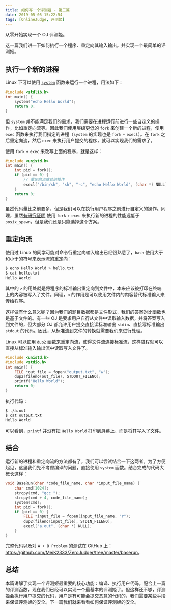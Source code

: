 ```yaml
---
title: 如何写一个评测姬 - 第三篇
date: 2019-05-05 15:22:54
tags: [OnlineJudge, 评测姬]
---
```


从零开始实现一个 OJ 评测姬。

<!--more-->

这一篇我们讲一下如何执行一个程序、重定向其输入输出。并实现一个最简单的评测姬。

## 执行一个新的进程

Linux 下可以使用 [`system`](http://man7.org/linux/man-pages/man3/system.3.html) 函数来运行一个进程，用法如下：

```c
#include <stdlib.h>
int main() {
    system("echo Hello World");
    return 0;
}
```

但 `system` 并不能满足我们的需求，我们需要在进程运行前进行一些自定义的操作，比如重定向流等。因此我们使用层级更低的 `fork` 来创建一个新的进程，使用 `exec` 函数来执行我们指定的进程（`system` 的实现也是 `fork` + `execl`）。在 `fork` 之后重定向流，然后 `exec` 来执行用户提交的程序，就可以实现我们的需求了。

使用 `fork` + `exec` 来改写上面的程序，就是这样：

```c
#include <unistd.h>
int main() {
    int pid = fork();
    if (pid == 0) {
        // 重定向流或其他操作
        execl("/bin/sh", "sh", "-c", "echo Hello World", (char *) NULL);
    }
    return 0;
}
```

虽然代码量比之前要多，但是我们可以在执行用户程序之前进行自定义的操作。同理，虽然[有研究证明](https://www.microsoft.com/en-us/research/publication/a-fork-in-the-road/) 使用 `fork` + `exec` 来执行新的进程的性能远低于 `posix_spawn`，但是我们还是只能选择这个方案。

## 重定向流

使用过 Linux 的同学可能对命令行重定向输入输出已经很熟悉了，`bash` 使用大于和小于的符号来表示流的重定向：

```bash
$ echo Hello World > hello.txt
$ cat hello.txt
Hello World
```

其中的 `>` 的用处就是将程序的标准输出重定向到文件中，本来应该被打印在终端上的内容被写入了文件。同理，`<` 的作用是可以使用文件内的内容替代标准输入来传给程序。

这样做有什么意义呢？因为我们的题目数据都是文件形式，我们的答案对比函数也是基于文件的。有一些 OJ 是要求用户自行从文件中读取输入数据，并将答案写入到文件的，但大部分 OJ 都允许用户提交直接读标准输出 `stdin`、直接写标准输出 `stdout` 的代码。因此，从标准流到文件的转换就需要我们来进行处理。

Linux 可以使用 [`dup2`](http://man7.org/linux/man-pages/man2/dup2.2.html) 函数来重定向流，使得文件流连接标准流，这样进程就可以直接从标准输入输出流中读取写入文件了。

```c
#include <unistd.h>
#include <stdio.h>
int main() {
    FILE *out_file = fopen("output.txt", "w");
    dup2(fileno(out_file), STDOUT_FILENO);
    printf("Hello World");
    return 0;
}
```

执行代码：

```bash
$ ./a.out
$ cat output.txt 
Hello World
```

可以看到，`printf` 并没有把 `Hello World` 打印到屏幕上，而是将其写入了文件。

## 结合

运行新的进程和重定向流的方法都有了，我们可以尝试结合一下这两者。为了方便起见，这里我们先不考虑编译的问题，直接使用 `system` 函数。结合完成的代码大概长这样：

```c
void BaseRun(char *code_file_name, char *input_file_name) {
    char cmd[1024];
    strcpy(cmd, "gcc ");
    strcpy(cmd + 4, code_file_name);
    system(cmd);
    int pid = fork();
    if (pid == 0) {
        FILE *input_file = fopen(input_file_name, "r");
        dup2(fileno(input_file), STDIN_FILENO);
        execl("a.out", (char *) NULL);
    }
}
```

完整代码以及对 `A + B Problem` 的测试在 GitHub 上：<https://github.com/MeiK2333/ZeroJudger/tree/master/baserun>。

## 总结

本篇讲解了实现一个评测姬最重要的核心功能：编译、执行用户代码。配合上一篇的评测函数，现在我们已经可以实现一个最基本的评测姬了。但这样还不够，评测姬会执行用户提交的代码，用户是有可能会提交恶意的代码的，我们需要某些手段来保证评测姬的安全。下一篇我们就来看看如何保证评测姬的安全。
